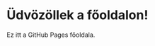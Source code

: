 <!DOCTYPE html>
<html>
<head>
    <title>GitHub Pages Főoldal</title>
</head>
<body>
    <h1>Üdvözöllek a főoldalon!</h1>
    <p>Ez itt a GitHub Pages főoldala.</p>
</body>
</html>
